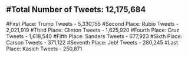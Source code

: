 #Total Number of Tweets: 12,175,684 
---
#First Place: Trump Tweets - 5,330,155
#Second Place: Rubio Tweets - 2,021,919
#Third Place: Clinton Tweets - 1,625,920
#Fourth Place: Cruz Tweets - 1,618,540
#Fifth Place: Sanders Tweets - 677,923
#Sixth Place: Carson Tweets - 371,122
#Seventh Place: Jeb! Tweets - 280,245
#Last Place: Kasich Tweets - 250,871
